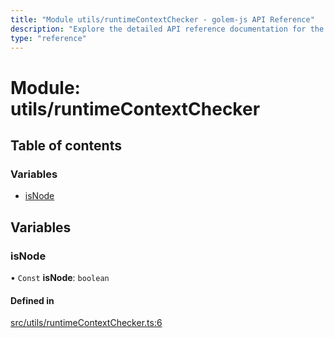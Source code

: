 ```yaml
---
title: "Module utils/runtimeContextChecker - golem-js API Reference"
description: "Explore the detailed API reference documentation for the Module utils/runtimeContextChecker within the golem-js SDK for the Golem Network."
type: "reference"
---
```

# Module: utils/runtimeContextChecker

## Table of contents

### Variables

- [isNode](utils_runtimeContextChecker#isnode)

## Variables

### isNode

• `Const` **isNode**: `boolean`

#### Defined in

[src/utils/runtimeContextChecker.ts:6](https://github.com/golemfactory/golem-js/blob/cfdb64d/src/utils/runtimeContextChecker.ts#L6)
